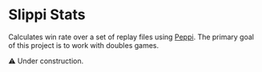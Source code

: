 # Slippi Stats

Calculates win rate over a set of replay files using [Peppi][peppi]. The primary goal of this project is to work with doubles games.

⚠️ Under construction.

[peppi]: https://github.com/hohav/peppi
